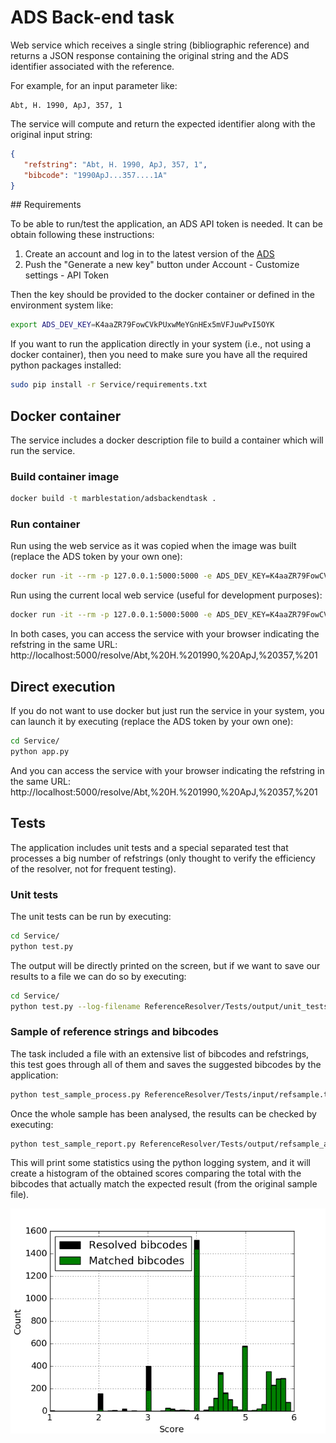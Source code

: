 # ADS Back-end task

Web service which receives a single string (bibliographic reference) and returns a JSON response containing the original string and the ADS identifier associated with the reference.

For example, for an input parameter like:

```
Abt, H. 1990, ApJ, 357, 1
```

The service will compute and return the expected identifier along with the original input string:


```JSON
{
   "refstring": "Abt, H. 1990, ApJ, 357, 1",
   "bibcode": "1990ApJ...357....1A"
}
```

## Requirements

To be able to run/test the application, an ADS API token is needed. It can be obtain following these instructions:

1. Create an account and log in to the latest version of the [ADS](https://ui.adsabs.harvard.edu/)
2. Push the "Generate a new key" button under Account - Customize settings - API Token

Then the key should be provided to the docker container or defined in the environment system like:

```bash
export ADS_DEV_KEY=K4aaZR79FowCVkPUxwMeYGnHEx5mVFJuwPvI5OYK 
```

If you want to run the application directly in your system (i.e., not using a docker container), then you need to make sure you have all the required python packages installed:

```bash
sudo pip install -r Service/requirements.txt
```

## Docker container

The service includes a docker description file to build a container which will run the service.

### Build container image

```bash
docker build -t marblestation/adsbackendtask .
```

### Run container

Run using the web service as it was copied when the image was built (replace the ADS token by your own one):

```bash
docker run -it --rm -p 127.0.0.1:5000:5000 -e ADS_DEV_KEY=K4aaZR79FowCVkPUxwMeYGnHEx5mVFJuwPvI5OYK marblestation/adsbackendtask
```

Run using the current local web service (useful for development purposes):

```bash
docker run -it --rm -p 127.0.0.1:5000:5000 -e ADS_DEV_KEY=K4aaZR79FowCVkPUxwMeYGnHEx5mVFJuwPvI5OYK -v ${PWD}/Service:/app marblestation/adsbackendtask
```

In both cases, you can access the service with your browser indicating the refstring in the same URL: http://localhost:5000/resolve/Abt,%20H.%201990,%20ApJ,%20357,%201


## Direct execution

If you do not want to use docker but just run the service in your system, you can launch it by executing (replace the ADS token by your own one):

```bash
cd Service/
python app.py
```

And you can access the service with your browser indicating the refstring in the same URL: http://localhost:5000/resolve/Abt,%20H.%201990,%20ApJ,%20357,%201


## Tests

The application includes unit tests and a special separated test that processes a big number of refstrings (only thought to verify the efficiency of the resolver, not for frequent testing).

### Unit tests

The unit tests can be run by executing:

```bash
cd Service/
python test.py
```

The output will be directly printed on the screen, but if we want to save our results to a file we can do so by executing:

```bash
cd Service/
python test.py --log-filename ReferenceResolver/Tests/output/unit_tests_log.txt
```

### Sample of reference strings and bibcodes

The task included a file with an extensive list of bibcodes and refstrings, this test goes through all of them and saves the suggested bibcodes by the application:

```bash
python test_sample_process.py ReferenceResolver/Tests/input/refsample.txt ReferenceResolver/Tests/output/refsample_analysed.txt
```

Once the whole sample has been analysed, the results can be checked by executing:

```bash
python test_sample_report.py ReferenceResolver/Tests/output/refsample_analysed.txt ReferenceResolver/Tests/output/refsample_analysed_scores_hist.pdf ReferenceResolver/Tests/output/refsample_analysed_scores_hist.png
```

This will print some statistics using the python logging system, and it will create a histogram of the obtained scores comparing the total with the bibcodes that actually match the expected result (from the original sample file).

![Score histogram](Service/ReferenceResolver/Tests/output/refsample_analysed_scores_hist.png?raw=true)

